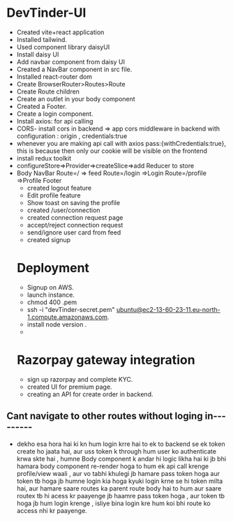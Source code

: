 # DevTinder-UI
- Created vite+react application
- Installed tailwind.
- Used component library daisyUI
- Install daisy UI 
- Add navbar component from daisy UI
- Created a NavBar component in src file.
- Installed react-router dom
- Create BrowserRouter>Routes>Route
- Create Route children
- Create an outlet in your body component 
- Created a Footer.
- Create a login component.
- Install axios: for api calling
- CORS- install cors in backend => app cors middleware in backend with configuration : origin , credentials:true
- whenever you are making api call with axios pass:{withCredentials:true}, this is because then only our cookie will be visible on the frontend
- install redux toolkit
- configureStore=>Provider=>createSlice=>add Reducer to store 
- Body
    NavBar
      Route=/ => feed
      Route=/login =>Login
      Route=/profile =>Profile
    Footer 
  - created logout feature
  - Edit profile feature
  - Show toast on saving the profile
  - created /user/connection 
  - created connection request page
  - accept/reject connection request
  - send/ignore user card from feed
  - created signup 
  # Deployment
  - Signup on AWS.
  - launch instance.
  - chmod 400 <secret>.pem
  - ssh -i "devTinder-secret.pem" ubuntu@ec2-13-60-23-11.eu-north-1.compute.amazonaws.com.
  - install node version .
  - 
  # Razorpay gateway integration
  - sign up razorpay and complete KYC.
  - created UI for premium page.
  - creating an API for create order in backend.


   

## Cant navigate to other routes without loging in---------

- dekho esa hora hai ki kn hum login krre hai to ek to backend se ek token create ho jaata hai, aur uss token k through hum user ko authenticate krwa skte hai , humne Body component k andar hi logic likha hai ki jb bhi hamara body component re-render hoga to hum ek api call krenge profile/view waali , aur vo tabhi khulegi jb hamare pass token hoga aur token tb hoga jb humne login kia hoga kyuki login krne se hi token milta hai, aur hamare saare routes ka parent route body hai to hum aur saare routex tb hi acess kr paayenge jb haamre pass token hoga , aur token tb hoga jb hum login krenge , isliye bina login kre hum koi bhi route ko access nhi kr paayenge.